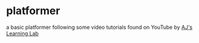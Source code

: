 # platformer
a basic platformer following some video tutorials found on YouTube by [AJ's Learning Lab](https://www.youtube.com/watch?v=ZeEs4dhDp6E&list=PL4vjw0qHwNZKRgg6GxTkcu2zdeVMbZra0)
